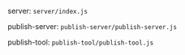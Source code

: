 server: `server/index.js`

publish-server: `publish-server/publish-server.js`

publish-tool: `publish-tool/publish-tool.js`
